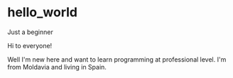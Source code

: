 # hello_world
Just a beginner


Hi to everyone! 

Well I'm new here and want to learn programming at professional level.
I'm from Moldavia and living in Spain.
